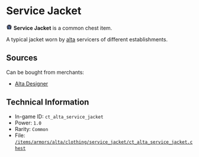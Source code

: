 # Service Jacket

<img src="https://raw.githubusercontent.com/Ceterai/Enternia/main/items/armors/alta/clothing/service_jacket/icon.png" alt="Service Jacket icon" loading="lazy" height=16px width="auto" /> **Service Jacket** is a common chest item.

A typical jacket worn by [alta](https://ceterai.github.io/MyEnternia/Wiki/Tags/Alta) servicers of different establishments.

## Sources

Can be bought from merchants:

- [Alta Designer](https://ceterai.github.io/MyEnternia/Wiki/AltaDesigner)

## Technical Information

- In-game ID: `ct_alta_service_jacket`
- Power: `1.0`
- Rarity: `Common`
- File: [`/items/armors/alta/clothing/service_jacket/ct_alta_service_jacket.chest`](https://github.com/Ceterai/Enternia/blob/main/items/armors/alta/clothing/service_jacket/ct_alta_service_jacket.chest)
